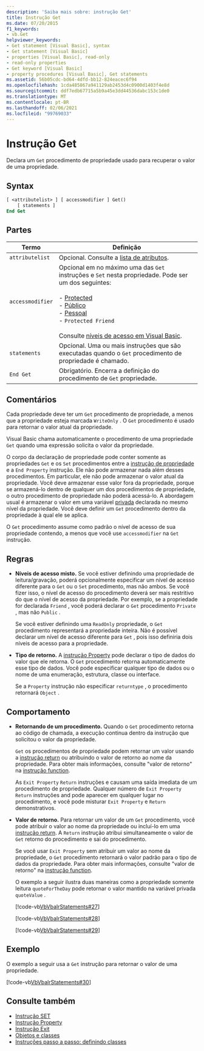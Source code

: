 ```yaml
---
description: 'Saiba mais sobre: instrução Get'
title: Instrução Get
ms.date: 07/20/2015
f1_keywords:
- vb.Get
helpviewer_keywords:
- Get statement [Visual Basic], syntax
- Get statement [Visual Basic]
- properties [Visual Basic], read-only
- read-only properties
- Get keyword [Visual Basic]
- property procedures [Visual Basic], Get statements
ms.assetid: 56b05cdc-bd64-4dfd-bb12-824eacec6f94
ms.openlocfilehash: 1cda485867a941129ab2453d4c0900d1403f4e8d
ms.sourcegitcommit: ddf7edb67715a5b9a45e3dd44536dabc153c1de0
ms.translationtype: MT
ms.contentlocale: pt-BR
ms.lasthandoff: 02/06/2021
ms.locfileid: "99769033"
---
```

# <a name="get-statement"></a>Instrução Get

Declara um `Get` procedimento de propriedade usado para recuperar o valor de uma propriedade.  
  
## <a name="syntax"></a>Syntax  
  
```vb  
[ <attributelist> ] [ accessmodifier ] Get()  
    [ statements ]  
End Get  
```  
  
## <a name="parts"></a>Partes  
  
|Termo|Definição|  
|---|---|  
|`attributelist`|Opcional. Consulte a [lista de atributos](attribute-list.md).|  
|`accessmodifier`|Opcional em no máximo uma das `Get` instruções e `Set` nesta propriedade. Pode ser um dos seguintes:<br /><br /> -   [Protected](../modifiers/protected.md)<br />-   [Público](../modifiers/friend.md)<br />-   [Pessoal](../modifiers/private.md)<br />-   `Protected Friend`<br /><br /> Consulte [níveis de acesso em Visual Basic](../../programming-guide/language-features/declared-elements/access-levels.md).|  
|`statements`|Opcional. Uma ou mais instruções que são executadas quando o `Get` procedimento de propriedade é chamado.|  
|`End Get`|Obrigatório. Encerra a definição do procedimento de `Get` propriedade.|  
  
## <a name="remarks"></a>Comentários  

 Cada propriedade deve ter um `Get` procedimento de propriedade, a menos que a propriedade esteja marcada `WriteOnly` . O `Get` procedimento é usado para retornar o valor atual da propriedade.  
  
 Visual Basic chama automaticamente o procedimento de uma propriedade `Get` quando uma expressão solicita o valor da propriedade.  
  
 O corpo da declaração de propriedade pode conter somente as propriedades `Get` e os `Set` procedimentos entre a [instrução de propriedade](property-statement.md) e a `End Property` instrução. Ele não pode armazenar nada além desses procedimentos. Em particular, ele não pode armazenar o valor atual da propriedade. Você deve armazenar esse valor fora da propriedade, porque se armazená-lo dentro de qualquer um dos procedimentos de propriedade, o outro procedimento de propriedade não poderá acessá-lo. A abordagem usual é armazenar o valor em uma variável [privada](../modifiers/private.md) declarada no mesmo nível da propriedade. Você deve definir um `Get` procedimento dentro da propriedade à qual ele se aplica.  
  
 O `Get` procedimento assume como padrão o nível de acesso de sua propriedade contendo, a menos que você use `accessmodifier` na `Get` instrução.  
  
## <a name="rules"></a>Regras  
  
- **Níveis de acesso misto.** Se você estiver definindo uma propriedade de leitura/gravação, poderá opcionalmente especificar um nível de acesso diferente para o `Get` ou o `Set` procedimento, mas não ambos. Se você fizer isso, o nível de acesso do procedimento deverá ser mais restritivo do que o nível de acesso da propriedade. Por exemplo, se a propriedade for declarada `Friend` , você poderá declarar o `Get` procedimento `Private` , mas não `Public` .  
  
     Se você estiver definindo uma `ReadOnly` propriedade, o `Get` procedimento representará a propriedade inteira. Não é possível declarar um nível de acesso diferente para `Get` , pois isso definiria dois níveis de acesso para a propriedade.  
  
- **Tipo de retorno.** A [instrução Property](property-statement.md) pode declarar o tipo de dados do valor que ele retorna. O `Get` procedimento retorna automaticamente esse tipo de dados. Você pode especificar qualquer tipo de dados ou o nome de uma enumeração, estrutura, classe ou interface.  
  
     Se a `Property` instrução não especificar `returntype` , o procedimento retornará `Object` .  
  
## <a name="behavior"></a>Comportamento  
  
- **Retornando de um procedimento.** Quando o `Get` procedimento retorna ao código de chamada, a execução continua dentro da instrução que solicitou o valor da propriedade.  
  
     `Get` os procedimentos de propriedade podem retornar um valor usando a [instrução return](return-statement.md) ou atribuindo o valor de retorno ao nome da propriedade. Para obter mais informações, consulte "valor de retorno" na [instrução function](function-statement.md).  
  
     As `Exit Property` `Return` instruções e causam uma saída imediata de um procedimento de propriedade. Qualquer número de `Exit Property` `Return` instruções and pode aparecer em qualquer lugar no procedimento, e você pode misturar `Exit Property` e `Return` demonstrativos.  
  
- **Valor de retorno.** Para retornar um valor de um `Get` procedimento, você pode atribuir o valor ao nome da propriedade ou incluí-lo em uma [instrução return](return-statement.md). A `Return` instrução atribui simultaneamente o valor de `Get` retorno do procedimento e sai do procedimento.  
  
     Se você usar `Exit Property` sem atribuir um valor ao nome da propriedade, o `Get` procedimento retornará o valor padrão para o tipo de dados da propriedade. Para obter mais informações, consulte "valor de retorno" na [instrução function](function-statement.md).  
  
     O exemplo a seguir ilustra duas maneiras como a propriedade somente leitura `quoteForTheDay` pode retornar o valor mantido na variável privada `quoteValue` .  
  
     [!code-vb[VbVbalrStatements#27](~/samples/snippets/visualbasic/VS_Snippets_VBCSharp/VbVbalrStatements/VB/Class1.vb#27)]  
  
     [!code-vb[VbVbalrStatements#28](~/samples/snippets/visualbasic/VS_Snippets_VBCSharp/VbVbalrStatements/VB/Class1.vb#28)]  
  
     [!code-vb[VbVbalrStatements#29](~/samples/snippets/visualbasic/VS_Snippets_VBCSharp/VbVbalrStatements/VB/Class1.vb#29)]  
  
## <a name="example"></a>Exemplo  

 O exemplo a seguir usa a `Get` instrução para retornar o valor de uma propriedade.  
  
 [!code-vb[VbVbalrStatements#30](~/samples/snippets/visualbasic/VS_Snippets_VBCSharp/VbVbalrStatements/VB/Class1.vb#30)]  
  
## <a name="see-also"></a>Consulte também

- [Instrução SET](set-statement.md)
- [Instrução Property](property-statement.md)
- [Instrução Exit](exit-statement.md)
- [Objetos e classes](../../programming-guide/language-features/objects-and-classes/index.md)
- [Instruções passo a passo: definindo classes](../../programming-guide/language-features/objects-and-classes/walkthrough-defining-classes.md)

